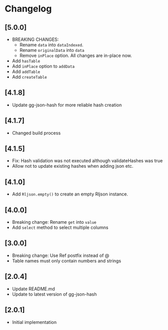 # Changelog

## [5.0.0]

- BREAKING CHANGES:
  - Rename `data` into `dataIndexed`.
  - Rename `originalData` into `data`
  - Remove `inPlace` option. All changes are in-place now.
- Add `hasTable`
- Add `inPlace` option to `addData`
- Add `addTable`
- Add `createTable`

## [4.1.8]

- Update gg-json-hash for more reliable hash creation

## [4.1.7]

- Changed build process

## [4.1.5]

- Fix: Hash validation was not executed although validateHashes was true
- Allow not to update existing hashes when adding json etc.

## [4.1.0]

- Add `Rljson.empty()` to create an empty Rljson instance.

## [4.0.0]

- Breaking change: Rename `get` into `value`
- Add `select` method to select multiple columns

## [3.0.0]

- Breaking change: Use Ref postfix instead of @
- Table names must only contain numbers and strings

## [2.0.4]

- Update README.md
- Update to latest version of gg-json-hash

## [2.0.1]

- Initial implementation
